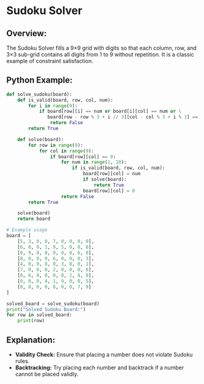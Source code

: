 # **Sudoku Solver**

## **Overview:**

The Sudoku Solver fills a 9×9 grid with digits so that each column, row, and 3×3 sub-grid contains all digits from 1 to 9 without repetition. It is a classic example of constraint satisfaction.

## **Python Example:**

```python
def solve_sudoku(board):
    def is_valid(board, row, col, num):
        for i in range(9):
            if board[row][i] == num or board[i][col] == num or \
               board[row - row % 3 + i // 3][col - col % 3 + i % 3] == num:
                return False
        return True

    def solve(board):
        for row in range(9):
            for col in range(9):
                if board[row][col] == 0:
                    for num in range(1, 10):
                        if is_valid(board, row, col, num):
                            board[row][col] = num
                            if solve(board):
                                return True
                            board[row][col] = 0
                    return False
        return True

    solve(board)
    return board

# Example usage
board = [
    [5, 3, 0, 0, 7, 0, 0, 0, 0],
    [6, 0, 0, 1, 9, 5, 0, 0, 0],
    [0, 9, 8, 0, 0, 0, 0, 6, 0],
    [8, 0, 0, 0, 6, 0, 0, 0, 3],
    [4, 0, 0, 8, 0, 3, 0, 0, 1],
    [7, 0, 0, 0, 2, 0, 0, 0, 6],
    [0, 6, 0, 0, 0, 0, 2, 8, 0],
    [0, 0, 0, 4, 1, 9, 0, 0, 5],
    [0, 0, 0, 0, 8, 0, 0, 7, 9]
]

solved_board = solve_sudoku(board)
print("Solved Sudoku Board:")
for row in solved_board:
    print(row)
```

## **Explanation:**
- **Validity Check:** Ensure that placing a number does not violate Sudoku rules.
- **Backtracking:** Try placing each number and backtrack if a number cannot be placed validly.

